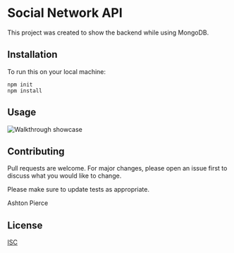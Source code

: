 # Social Network API

This project was created to show the backend while using MongoDB.

## Installation

To run this on your local machine:

```
npm init
npm install
```

## Usage

![Walkthrough showcase](Develop/assets/images/Walkthrough.gif "Walkthough video")

## Contributing
Pull requests are welcome. For major changes, please open an issue first to discuss what you would like to change.

Please make sure to update tests as appropriate.

Ashton Pierce

## License
[ISC](https://choosealicense.com/licenses/isc/)